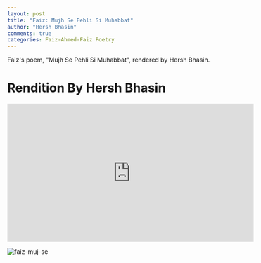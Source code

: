 ```yaml
---
layout: post
title: "Faiz: Mujh Se Pehli Si Muhabbat"
author: "Hersh Bhasin"
comments: true
categories: Faiz-Ahmed-Faiz Poetry
---
```




Faiz's poem, "Mujh Se Pehli Si Muhabbat", rendered by Hersh Bhasin.

# Rendition By Hersh Bhasin

<iframe width="560" height="315" src="https://www.youtube.com/embed/nPTlhLb75fk" frameborder="0" allow="accelerometer; autoplay; encrypted-media; gyroscope; picture-in-picture" allowfullscreen></iframe>

![faiz-muj-se](/Users/hershbhasin/Documents/hbsites/harshb.github.io/assets/faiz-muj-se.png)